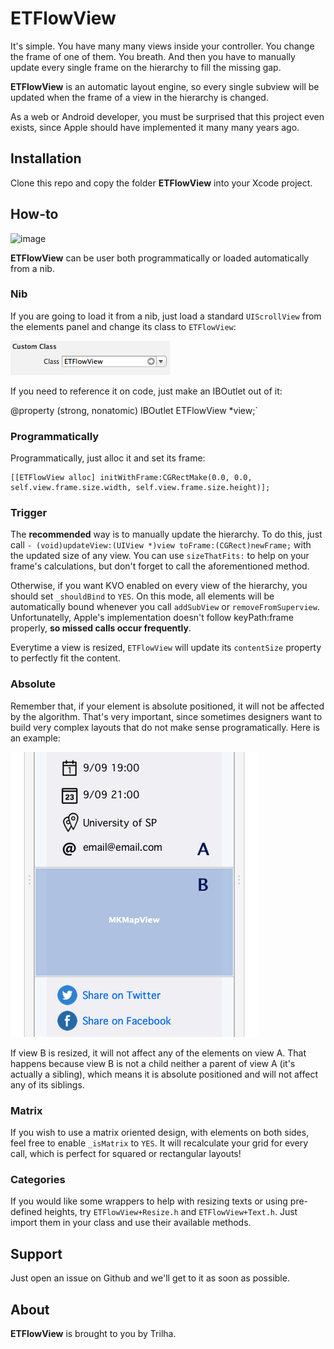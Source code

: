 ETFlowView
========
It's simple. You have many many views inside your controller. You change the frame of one of them. You breath. And then you have to manually update every single frame on the hierarchy to fill the missing gap.

**ETFlowView** is an automatic layout engine, so every single subview will be updated when the frame of a view in the hierarchy is changed.

As a web or Android developer, you must be surprised that this project even exists, since Apple should have implemented it many many years ago.

Installation
--------
Clone this repo and copy the folder **ETFlowView** into your Xcode project.

How-to
--------

![image](demo.gif)

**ETFlowView** can be user both programmatically or loaded automatically from a nib.

### Nib

If you are going to load it from a nib, just load a standard `UIScrollView` from the elements panel and change its class to `ETFlowView`:

![image](nibProperty.png)

If you need to reference it on code, just make an IBOutlet out of it:

@property (strong, nonatomic) IBOutlet ETFlowView *view;`

### Programmatically

Programmatically, just alloc it and set its frame:

```
[[ETFlowView alloc] initWithFrame:CGRectMake(0.0, 0.0, self.view.frame.size.width, self.view.frame.size.height)];
```

### Trigger

The **recommended** way is to manually update the hierarchy. To do this, just call `- (void)updateView:(UIView *)view toFrame:(CGRect)newFrame;` with the updated size of any view. You can use `sizeThatFits:` to help on your frame's calculations, but don't forget to call the aforementioned method.

Otherwise, if you want KVO enabled on every view of the hierarchy, you should set `_shouldBind` to `YES`. On this mode, all elements will be automatically bound whenever you call `addSubView` or `removeFromSuperview`. Unfortunatelly, Apple's implementation doesn't follow keyPath:frame properly, **so missed calls occur frequently**.

Everytime a view is resized, `ETFlowView` will update its `contentSize` property to perfectly fit the content.

### Absolute

Remember that, if your element is absolute positioned, it will not be affected by the algorithm. That's very important, since sometimes designers want to build very complex layouts that do not make sense programatically. Here is an example:

![image](absolute.png)

If view B is resized, it will not affect any of the elements on view A. That happens because view B is not a child neither a parent of view A (it's actually a sibling), which means it is absolute positioned and will not affect any of its siblings.

### Matrix

If you wish to use a matrix oriented design, with elements on both sides, feel free to enable `_isMatrix` to `YES`. It will recalculate your grid for every call, which is perfect for squared or rectangular layouts!

### Categories

If you would like some wrappers to help with resizing texts or using pre-defined heights, try `ETFlowView+Resize.h` and `ETFlowView+Text.h`. Just import them in your class and use their available methods.

Support
--------
Just open an issue on Github and we'll get to it as soon as possible.

About
--------
**ETFlowView** is brought to you by Trilha.
